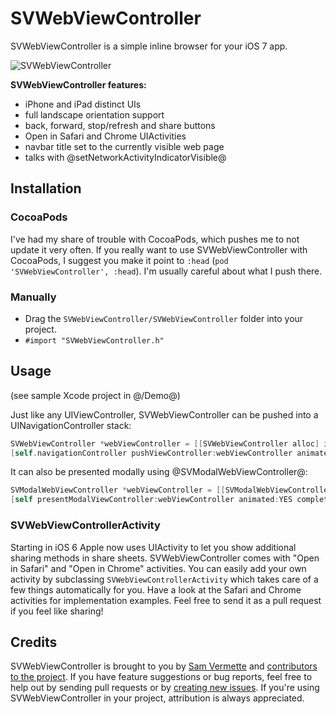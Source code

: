 # SVWebViewController

SVWebViewController is a simple inline browser for your iOS 7 app.

![SVWebViewController](http://f.cl.ly/items/3r2x0b1E1O2F0V422a3R/screenshots2.png)

**SVWebViewController features:**

* iPhone and iPad distinct UIs
* full landscape orientation support
* back, forward, stop/refresh and share buttons
* Open in Safari and Chrome UIActivities
* navbar title set to the currently visible web page
* talks with @setNetworkActivityIndicatorVisible@

## Installation

### CocoaPods

I've had my share of trouble with CocoaPods, which pushes me to not update it very often. If you really want to use SVWebViewController with CocoaPods, I suggest you make it point to `:head` (`pod 'SVWebViewController', :head`). I'm usually careful about what I push there.

### Manually

* Drag the `SVWebViewController/SVWebViewController` folder into your project.
* `#import "SVWebViewController.h"`

## Usage

(see sample Xcode project in @/Demo@)

Just like any UIViewController, SVWebViewController can be pushed into a UINavigationController stack:

```objective-c
SVWebViewController *webViewController = [[SVWebViewController alloc] initWithAddress:@"http://google.com"];
[self.navigationController pushViewController:webViewController animated:YES];
```

It can also be presented modally using @SVModalWebViewController@:

```objective-c
SVModalWebViewController *webViewController = [[SVModalWebViewController alloc] initWithAddress:@"http://google.com"];
[self presentModalViewController:webViewController animated:YES completion:NULL];
```

### SVWebViewControllerActivity

Starting in iOS 6 Apple now uses UIActivity to let you show additional sharing methods in share sheets. SVWebViewController comes with "Open in Safari" and "Open in Chrome" activities. You can easily add your own activity by subclassing `SVWebViewControllerActivity` which takes care of a few things automatically for you. Have a look at the Safari and Chrome activities for implementation examples. Feel free to send it as a pull request if you feel like sharing!


## Credits

SVWebViewController is brought to you by [Sam Vermette](http://samvermette.com) and [contributors to the project](https://github.com/samvermette/SVWebViewController/contributors). If you have feature suggestions or bug reports, feel free to help out by sending pull requests or by [creating new issues](https://github.com/samvermette/SVWebViewController/issues/new). If you're using SVWebViewController in your project, attribution is always appreciated.